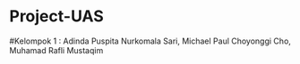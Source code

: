 # Project-UAS

#Kelompok 1 : Adinda Puspita Nurkomala Sari, Michael Paul Choyonggi Cho, Muhamad Rafli Mustaqim
